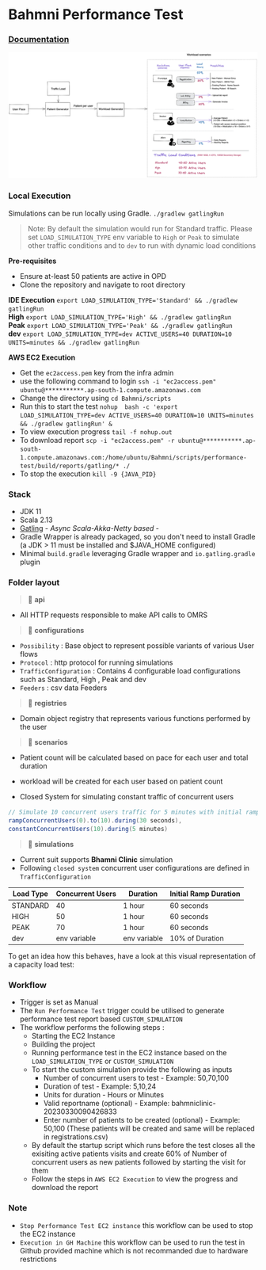 # Bahmni Performance Test

### [Documentation](https://bahmni.atlassian.net/wiki/spaces/BAH/pages/3038445574/Performance+Benchmarking+and+Capacity+Planning)

![Design](https://github.com/Bahmni/bahmni-diagrams/blob/main/quality-gates/performance_design_plan.png)

### Local Execution

Simulations can be run locally using Gradle. `./gradlew gatlingRun`

> Note: By default the simulation would run for Standard traffic. Please set `LOAD_SIMULATION_TYPE` env variable to `High` or `Peak` to simulate other traffic conditions and to `dev` to run with dynamic load conditions

**Pre-requisites**
 - Ensure at-least 50 patients are active in OPD
 - Clone the repository and navigate to root directory
 
**IDE Execution**
`export LOAD_SIMULATION_TYPE='Standard' && ./gradlew gatlingRun` \
**High** `export LOAD_SIMULATION_TYPE='High' && ./gradlew gatlingRun` \
**Peak** `export LOAD_SIMULATION_TYPE='Peak' && ./gradlew gatlingRun` \
**dev**  `export LOAD_SIMULATION_TYPE=dev ACTIVE_USERS=40 DURATION=10 UNITS=minutes && ./gradlew gatlingRun`

**AWS EC2 Execution**
 - Get the `ec2access.pem` key from the infra admin
 - use the following command to login `ssh -i "ec2access.pem" ubuntu@***********.ap-south-1.compute.amazonaws.com`
 - Change the directory using `cd Bahmni/scripts`
 - Run this to start the test `nohup  bash -c 'export LOAD_SIMULATION_TYPE=dev ACTIVE_USERS=40 DURATION=10 UNITS=minutes && ./gradlew gatlingRun' &`
 - To view execution progress  `tail -f nohup.out`
 - To download report `scp -i "ec2access.pem" -r ubuntu@***********.ap-south-1.compute.amazonaws.com:/home/ubuntu/Bahmni/scripts/performance-test/build/reports/gatling/* ./`
 - To stop the execution `kill -9 {JAVA_PID}`

### Stack

- JDK 11
- Scala 2.13
- [Gatling](https://github.com/gatling/gatling/blob/master/LICENSE.txt) - _Async Scala-Akka-Netty based_ -
- Gradle Wrapper is already packaged, so you don't need to install Gradle (a JDK > 11 must be installed and $JAVA_HOME configured)
- Minimal `build.gradle` leveraging Gradle wrapper and `io.gatling.gradle` plugin

### Folder layout

> 📁 **api**

- All HTTP requests responsible to make API calls to OMRS

> 📁 **configurations**

- `Possibility` : Base object to represent possible variants of various User flows
- `Protocol` : http protocol for running simulations
- `TrafficConfiguration` : Contains 4 configurable load configurations such as Standard, High , Peak and dev
- `Feeders` : csv data Feeders

> 📁 **registries**

- Domain object registry that represents various functions performed by the user

> 📁 **scenarios**

- Patient count will be calculated based on pace for each user and total duration
- workload will be created for each user based on patient count

- Closed System for simulating constant traffic of concurrent users

```scala
// Simulate 10 concurrent users traffic for 5 minutes with initial ramp of 30 seconds
rampConcurrentUsers(0).to(10).during(30 seconds),
constantConcurrentUsers(10).during(5 minutes)
```

> 📁 **simulations**

- Current suit supports **Bhamni Clinic** simulation
- Following `closed system` concurrent user configurations are defined in `TrafficConfiguration`

| Load Type | Concurrent Users | Duration     | Initial Ramp Duration |
| --------- | ---------------- | ----------   | --------------------- |
| STANDARD  | 40               | 1 hour       | 60 seconds            |
| HIGH      | 50               | 1 hour       | 60 seconds            |
| PEAK      | 70               | 1 hour       | 60 seconds            |
| dev       | env variable     | env variable | 10% of Duration       |

To get an idea how this behaves, have a look at this visual representation of a capacity load test:

### Workflow

- Trigger is set as Manual
- The `Run Performance Test` trigger could be utilised to generate performance test report based `CUSTOM_SIMULATION`
- The workflow performs the following steps :
  - Starting the EC2 Instance
  - Building the project
  - Running performance test in the EC2 instance based on the `LOAD_SIMULATION_TYPE` or `CUSTOM_SIMULATION`
  - To start the custom simulation provide the following as inputs
      - Number of concurrent users to test - Example: 50,70,100
      - Duration of test - Example: 5,10,24
      - Units for duration - Hours or Minutes
      - Valid reportname (optional) - Example: bahmniclinic-20230330090426833
      - Enter number of patients to be created (optional) - Example: 50,100 (These patients will be created and same will be replaced in registrations.csv)
  - By default the startup script which runs before the test closes all the exisiting active patients visits  and create 60% of Number of concurrent users as new patients followed by starting the visit for them
  - Follow the steps in `AWS EC2 Execution` to view the progress and download the report

### Note 
   - `Stop Performance Test EC2 instance` this workflow can be used to stop the EC2 instance
   - `Execution in GH Machine` this workflow can be used to run the test in Github provided machine which is not recommanded due to hardware restrictions

    
  
